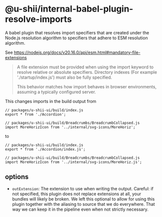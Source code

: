 # @u-shii/internal-babel-plugin-resolve-imports

A babel plugin that resolves import specifiers that are created under the Node.js resolution algorithm to specifiers that adhere to ESM resolution algorithm.

See https://nodejs.org/docs/v20.16.0/api/esm.html#mandatory-file-extensions

> A file extension must be provided when using the import keyword to resolve relative or absolute specifiers. Directory indexes (For example './startup/index.js') must also be fully specified.
>
> This behavior matches how import behaves in browser environments, assuming a typically configured server.

This changes imports in the build output from

```tsx
// packages/u-shii-ui/build/index.js
export * from './Accordion';

// packages/u-shii-ui/build/Breadcrumbs/BreadcrumbCollapsed.js
import MoreHorizIcon from '../internal/svg-icons/MoreHoriz';
```

to

```tsx
// packages/u-shii-ui/build/index.js
export * from './Accordion/index.js';

// packages/u-shii-ui/build/Breadcrumbs/BreadcrumbCollapsed.js
import MoreHorizIcon from '../internal/svg-icons/MoreHoriz.js';
```

## options

- `outExtension`: The extension to use when writing the output. Careful: if not specified, this plugin does not replace extensions at all, your bundles will likely be broken. We left this optional to allow for using this plugin together with the aliasing to source that we do everywhere. That way we can keep it in the pipeline even when not strictly necessary.